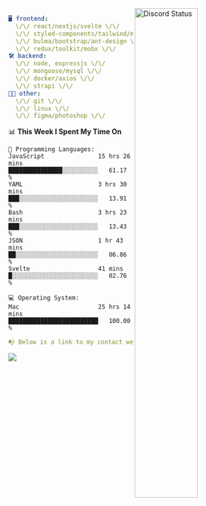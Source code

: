 
<a href="https://discord.com/users/279302975371870218" target="_blank">
    <img width="50%" align="right" alt="Discord Status" src="https://lanyard.cnrad.dev/api/279302975371870218?bg=161B22&borderRadius=5px%205px%200%200&hideTimestamp=true&idleMessage=Just%20chillin%27%20at%20the%20moment&animated=true">
</a>

```yaml
🖥️ frontend: 
  \/\/ react/nextjs/svelte \/\/
  \/\/ styled-components/tailwind/mui/
  \/\/ bulma/bootstrap/ant-design \/\/
  \/\/ redux/toolkit/mobx \/\/
🛠 backend: 
  \/\/ node, expressjs \/\/
  \/\/ mongoose/mysql \/\/
  \/\/ docker/axios \/\/
  \/\/ strapi \/\/
👨‍💻 other: 
  \/\/ git \/\/ 
  \/\/ linux \/\/
  \/\/ figma/photoshop \/\/
```
<!--START_SECTION:waka-->
📊 **This Week I Spent My Time On** 

```text
💬 Programming Languages: 
JavaScript               15 hrs 26 mins      ███████████████░░░░░░░░░░   61.17 % 
YAML                     3 hrs 30 mins       ███░░░░░░░░░░░░░░░░░░░░░░   13.91 % 
Bash                     3 hrs 23 mins       ███░░░░░░░░░░░░░░░░░░░░░░   13.43 % 
JSON                     1 hr 43 mins        ██░░░░░░░░░░░░░░░░░░░░░░░   06.86 % 
Svelte                   41 mins             █░░░░░░░░░░░░░░░░░░░░░░░░   02.76 % 

💻 Operating System: 
Mac                      25 hrs 14 mins      █████████████████████████   100.00 % 
```


<!--END_SECTION:waka-->
```yaml
📭 Below is a link to my contact website 
```
<a href="https://mxns.xyz" target="_black"> <img src="https://img.shields.io/badge/website-161B22?style=for-the-badge&logo=About.me&logoColor=white"></img> <a/>
